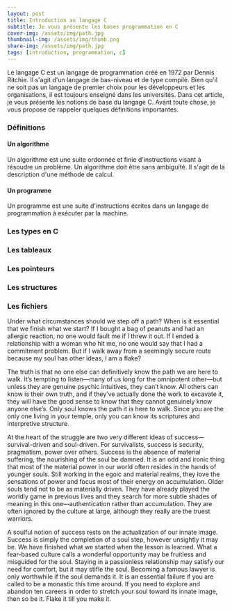 ```yaml
---
layout: post
title: Introduction au langage C
subtitle: Je vous présente les bases programmation en C
cover-img: /assets/img/path.jpg
thumbnail-img: /assets/img/thumb.png
share-img: /assets/img/path.jpg
tags: [introduction, programmation, c]
---
```


Le langage C est un langage de programmation créé en 1972 par Dennis Ritchie. Il s'agit d'un langage de bas-niveau et de type compilé. Bien qu'il ne soit pas un langage de premier choix pour les développeurs et les organisations, il est toujours enseigné dans les universités. Dans cet article, je vous présente les notions de base du langage C. Avant toute chose, je vous propose de rappeler quelques définitions importantes.

### Définitions
#### Un algorithme
Un algorithme est une suite ordonnée et finie d'instructions visant à résoudre un problème. Un algorithme doit être sans ambiguïté.
Il s'agit de la description d'une méthode de calcul.

#### Un programme
Un programme est une suite d'instructions écrites dans un langage de programmation à exécuter par la machine.


### Les types en C

### Les tableaux

### Les pointeurs

### Les structures

### Les fichiers

Under what circumstances should we step off a path? When is it essential that we finish what we start? If I bought a bag of peanuts and had an allergic reaction, no one would fault me if I threw it out. If I ended a relationship with a woman who hit me, no one would say that I had a commitment problem. But if I walk away from a seemingly secure route because my soul has other ideas, I am a flake?

The truth is that no one else can definitively know the path we are here to walk. It’s tempting to listen—many of us long for the omnipotent other—but unless they are genuine psychic intuitives, they can’t know. All others can know is their own truth, and if they’ve actually done the work to excavate it, they will have the good sense to know that they cannot genuinely know anyone else’s. Only soul knows the path it is here to walk. Since you are the only one living in your temple, only you can know its scriptures and interpretive structure.

At the heart of the struggle are two very different ideas of success—survival-driven and soul-driven. For survivalists, success is security, pragmatism, power over others. Success is the absence of material suffering, the nourishing of the soul be damned. It is an odd and ironic thing that most of the material power in our world often resides in the hands of younger souls. Still working in the egoic and material realms, they love the sensations of power and focus most of their energy on accumulation. Older souls tend not to be as materially driven. They have already played the worldly game in previous lives and they search for more subtle shades of meaning in this one—authentication rather than accumulation. They are often ignored by the culture at large, although they really are the truest warriors.

A soulful notion of success rests on the actualization of our innate image. Success is simply the completion of a soul step, however unsightly it may be. We have finished what we started when the lesson is learned. What a fear-based culture calls a wonderful opportunity may be fruitless and misguided for the soul. Staying in a passionless relationship may satisfy our need for comfort, but it may stifle the soul. Becoming a famous lawyer is only worthwhile if the soul demands it. It is an essential failure if you are called to be a monastic this time around. If you need to explore and abandon ten careers in order to stretch your soul toward its innate image, then so be it. Flake it till you make it.
